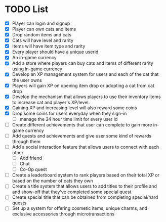 # TODO List

- [x] Player can login and signup
- [x] Player can own cats and items
- [x] Drop random items and cats
- [x] Cats will have level and rarity
- [x] Items will have item type and rarity
- [x] Every player should have a unique userid
- [x] An in-game currency
- [x] Add a store where players can buy cats and items of different rarity using in-game currency
- [x] Develop an XP management system for users and each of the cat that the user owns
- [x] Players will gain XP on opening item drop or adopting a cat from cat drop
- [x] Develop the mechanism that allows players to use their inventory items to increase cat and player's XP/level.
- [x] Gaining XP and increasing level will also reward some coins
- [x] Drop some coins for users everyday when they sign-in
  - [ ] manage the 24 hour time limit for every user id
- [ ] Create different achievements that user can complete to gain more in-game currency
- [ ] Add quests and achievements and give user some kind of rewards through them
- [ ] Add a social interaction feature that allows users to connect with each other
  - [ ] Add friend
  - [ ] Chat
  - [ ] Co-Op quest
- [ ] Create a leaderboard system to rank players based on their total XP or based on the number of cats they own
- [ ] Create a title system that allows users to add titles to their profile and and show-off that they've completed some special quest
- [ ] Create special title that can be obtained from completing special/hard quests
- [ ] Set up a system for offering cosmetic items, unique charms, and exclusive accessories through microtransactions
